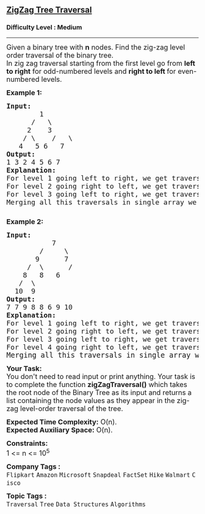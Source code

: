 <h2><a href="https://www.geeksforgeeks.org/problems/zigzag-tree-traversal/1">ZigZag Tree Traversal</a></h2><h3>Difficulty Level : Medium</h3><hr><div class="problems_problem_content__Xm_eO"><p><span style="font-size: 18px;">Given a binary tree with <strong>n</strong> nodes. Find the zig-zag level order traversal of the binary tree. <br></span><span style="font-size: 18px;">In zig zag traversal starting from the first level go from <strong>left to right</strong> for odd-numbered levels and <strong>right to left </strong>for even-numbered levels.</span></p>
<p><span style="font-size: 18px;"><strong>Example 1:</strong></span></p>
<pre><span style="font-size: 18px;"><strong>Input:
</strong>  &nbsp; &nbsp; &nbsp;&nbsp;1
 &nbsp;  &nbsp; /&nbsp; &nbsp;\
     2&nbsp; &nbsp; 3
&nbsp;   / \    /   \
&nbsp;  4   5 6   7
<strong>Output:
</strong>1 3 2 4 5 6 7<br><strong>Explanation:</strong><br>For level 1 going left to right, we get traversal as {1}.<br>For level 2 going right to left, we get traversal as {3,2}.<br>For level 3 going left to right, we get traversal as {4,5,6,7}.<br>Merging all this traversals in single array we get {1,3,2,4,5,6,7}<br></span>
</pre>
<p><span style="font-size: 18px;"><strong>Example 2:</strong></span></p>
<pre><span style="font-size: 18px;"><strong>Input:
</strong>  &nbsp; &nbsp; &nbsp; &nbsp; &nbsp;7
 &nbsp; &nbsp; &nbsp; &nbsp;/&nbsp; &nbsp; &nbsp;\
 &nbsp; &nbsp; &nbsp; 9&nbsp; &nbsp; &nbsp; 7
 &nbsp; &nbsp; /&nbsp; \&nbsp;     /&nbsp; &nbsp;
&nbsp;  &nbsp;8&nbsp; &nbsp;8&nbsp;  6&nbsp; &nbsp; &nbsp;
 &nbsp; /&nbsp; \
&nbsp; 10&nbsp; 9&nbsp;
<strong>Output:
</strong></span><span style="font-size: 18px;">7 7 9 8 8 6 9 10 <br><strong>Explanation:<br></strong>For level 1 going left to right, we get traversal as {7}.<br>For level 2 going right to left, we get traversal as {7,9}.<br>For level 3 going left to right, we get traversal as {8,8,6}.<br>For level 4 going right to left, we get traversal as {9,10}.<br></span><span style="font-size: 14pt;">Merging all this traversals in single array we get {7,7,9,8,8,6,9,10}.</span></pre>
<p><span style="font-size: 18px;"><strong>Your Task:</strong><br>You don't need to read input or print anything. Your task is to complete the function&nbsp;<strong>zigZagTraversal()</strong> which takes the root node of the Binary Tree as its input and returns a list containing the node values as they appear in the zig-zag level-order traversal of the tree.</span></p>
<p><span style="font-size: 18px;"><strong>Expected Time Complexity:</strong> O(n).<br><strong>Expected Auxiliary Space:</strong> O(n).</span></p>
<p><span style="font-size: 18px;"><strong><strong>Constraints:</strong></strong><br>1 &lt;= n &lt;= 10<sup>5</sup></span></p></div><p><span style=font-size:18px><strong>Company Tags : </strong><br><code>Flipkart</code>&nbsp;<code>Amazon</code>&nbsp;<code>Microsoft</code>&nbsp;<code>Snapdeal</code>&nbsp;<code>FactSet</code>&nbsp;<code>Hike</code>&nbsp;<code>Walmart</code>&nbsp;<code>Cisco</code>&nbsp;<br><p><span style=font-size:18px><strong>Topic Tags : </strong><br><code>Traversal</code>&nbsp;<code>Tree</code>&nbsp;<code>Data Structures</code>&nbsp;<code>Algorithms</code>&nbsp;
